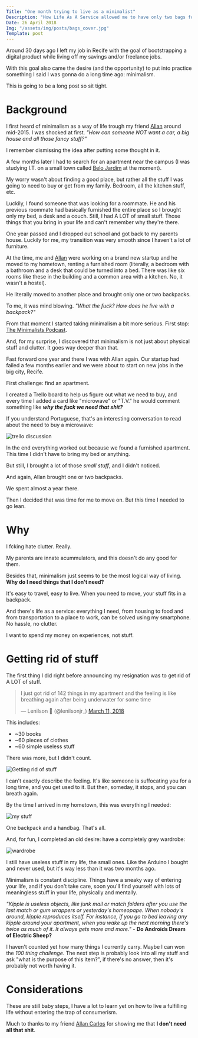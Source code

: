 ```yaml
---
Title: "One month trying to live as a minimalist"
Description: "How Life As A Service allowed me to have only two bags for everything"
Date: 26 April 2018
Img: "/assets/img/posts/bags_cover.jpg"
Template: post
---
```


Around 30 days ago I left my job in Recife with the goal of bootstrapping a digital product while living off my savings and/or freelance jobs.

With this goal also came the desire (and the opportunity) to put into practice something I said I was gonna do a long time ago: minimalism.

This is going to be a long post so sit tight.

# Background

I first heard of minimalism as a way of life trough my friend [Allan](https://twitter.com/allancarlos_1) around mid-2015. I was shocked at first. _"How can someone NOT want a car, a big house and all those fancy stuff?"_

I remember dismissing the idea after putting some thought in it.

A few months later I had to search for an apartment near the campus (I was studying I.T. on a small town called [Belo Jardim](https://en.wikipedia.org/wiki/Belo_Jardim) at the moment).

My worry wasn't about finding a good place, but rather all the stuff I was going to need to buy or get from my family. Bedroom, all the kitchen stuff, etc.

Luckily, I found someone that was looking for a roommate. He and his previous roommate had basically furnished the entire place so I brought only my bed, a desk and a couch. Still, I had A LOT of small stuff. Those things that you bring in your life and can't remember why they're there.

One year passed and I dropped out school and got back to my parents house. Luckily for me, my transition was very smooth since I haven't a lot of furniture.

At the time, me and [Allan](https://twitter.com/allancarlos_1) were working on a brand new startup and he moved to my hometown, renting a furnished room (literally, a bedroom with a bathroom and a desk that could be turned into a bed. There was like six rooms like these in the building and a common area with a kitchen. No, it wasn't a hostel).

He literally moved to another place and brought only one or two backpacks.

To me, it was mind blowing. _"What the fuck? How does he live with a backpack?"_

From that moment I started taking minimalism a bit more serious. First stop: [The Minimalists Podcast](https://www.theminimalists.com/).

And, for my surprise, I discovered that minimalism is not just about physical stuff and clutter. It goes way deeper than that.

Fast forward one year and there I was with Allan again. Our startup had failed a  few months earlier and we were about to start on new jobs in the big city, Recife.

First challenge: find an apartment.

I created a Trello board to help us figure out what we need to buy, and every time I added a card like "microwave" or "T.V." he would comment something like _**why the fuck we need that shit?**_

If you understand Portuguese, that's an interesting conversation to read about the need to buy a microwave:

![trello discussion](/assets/img/posts/minimalism1.jpg)

In the end everything worked out because we found a furnished apartment. This time I didn't have to bring my bed or anything.

But still, I brought a lot of those _small stuff_, and I didn't noticed.

And again, Allan brought one or two backpacks.

We spent almost a year there.

Then I decided that was time for me to move on. But this time I needed to go lean.

# Why

I fcking hate clutter. Really.

My parents are innate acummulators, and this doesn't do any good for them.

Besides that, minimalism just seems to be the most logical way of living. **Why do I need things that I don't need?**

It's easy to travel, easy to live. When you need to move, your stuff fits in a backpack.

And there's life as a service: everything I need, from housing to food and from transportation to a place to work, can be solved using my smartphone. No hassle, no clutter.

I want to spend my money on experiences, not stuff.

# Getting rid of stuff

The first thing I did right before announcing my resignation was to get rid of A LOT of stuff.

<blockquote class="twitter-tweet" data-lang="en"><p lang="en" dir="ltr">I just got rid of 142 things in my apartment and the feeling is like breathing again after being underwater for some time</p>&mdash; Lenilson 🚀 (@lenilsonjr_) <a href="https://twitter.com/lenilsonjr_/status/972915006554755072?ref_src=twsrc%5Etfw">March 11, 2018</a></blockquote>
<script async src="https://platform.twitter.com/widgets.js" charset="utf-8"></script>

This includes:

- ~30 books
- ~60 pieces of clothes
- ~60 simple useless stuff

There was more, but I didn't count.

![Getting rid of stuff](/assets/img/posts/minimalism2.jpg)

I can't exactly describe the feeling. It's like someone is suffocating you for a long time, and you get used to it. But then, someday, it stops, and you can breath again.

By the time I arrived in my hometown, this was everything I needed:

![my stuff](/assets/img/posts/minimalism3.jpg)

One backpack and a handbag. That's all.

And, for fun, I completed an old desire: have a completely grey wardrobe:

![wardrobe](/assets/img/posts/minimalism4.jpg)

I still have useless stuff in my life, the small ones. Like the Arduino I bought and never used, but it's way less than it was two months ago.

Minimalism is constant discipline. Things have a sneaky way of entering your life, and if you don't take care, soon you'll find yourself with lots of meaningless stuff in your life, physically and mentally.

_"Kipple is useless objects, like junk mail or match folders after you use the last match or gum wrappers or yesterday's homeopape. When nobody's around, kipple reproduces itself. For instance, if you go to bed leaving any kipple around your apartment, when you wake up the next morning there's twice as much of it. It always gets more and more."_ - **Do Androids Dream of Electric Sheep?**

I haven't counted yet how many things I currently carry. Maybe I can won the _100 thing challenge_. The next step is probably look into all my stuff and ask "what is the purpose of this item?", if there's no answer, then it's probably not worth having it.

# Considerations

These are still baby steps, I have a lot to learn yet on how to live a fulfilling life without entering the trap of consumerism.

Much to thanks to my friend [Allan Carlos](https://twitter.com/allancarlos_1) for showing me that **I don't need all that shit**. 

